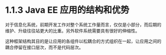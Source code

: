 # 1.1.3 Java EE 应用的结构和优势

对于信息化系统，前期开发工作对整个系统工作量而言，仅仅是小部分，而后期的维护、升级往往站更大的比重。另外软件系统需要具有很好的伸缩性。

这种框架结构其目的是让应用的各组件以松耦合的方式组织在一起，让应用之间的耦合停留在接口层次，而不是代码层次。



